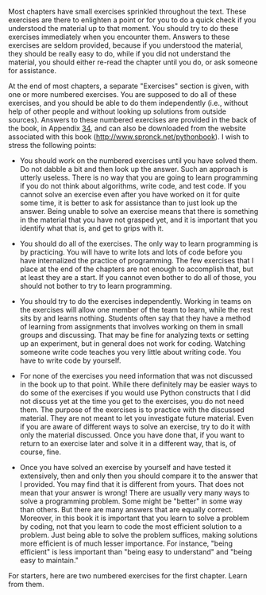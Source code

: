 Most chapters have small exercises sprinkled throughout the text. These
exercises are there to enlighten a point or for you to do a quick check
if you understood the material up to that moment. You should try to do
these exercises immediately when you encounter them. Answers to these
exercises are seldom provided, because if you understood the material,
they should be really easy to do, while if you did not understand the
material, you should either re-read the chapter until you do, or ask
someone for assistance.

At the end of most chapters, a separate "Exercises" section is given,
with one or more numbered exercises. You are supposed to do all of these
exercises, and you should be able to do them independently (i.e.,
without help of other people and without looking up solutions from
outside sources). Answers to these numbered exercises are provided in
the back of the book, in Appendix
<a href="#ch:answers" data-reference-type="ref" data-reference="ch:answers">34</a>,
and can also be downloaded from the website associated with this book
(<http://www.spronck.net/pythonbook>). I wish to stress the following
points:

-   You should work on the numbered exercises until you have solved
    them. Do not dabble a bit and then look up the answer. Such an
    approach is utterly useless. There is no way that you are going to
    learn programming if you do not think about algorithms, write code,
    and test code. If you cannot solve an exercise even after you have
    worked on it for quite some time, it is better to ask for assistance
    than to just look up the answer. Being unable to solve an exercise
    means that there is something in the material that you have not
    grasped yet, and it is important that you identify what that is, and
    get to grips with it.

-   You should do all of the exercises. The only way to learn
    programming is by practicing. You will have to write lots and lots
    of code before you have internalized the practice of programming.
    The few exercises that I place at the end of the chapters are not
    enough to accomplish that, but at least they are a start. If you
    cannot even bother to do all of those, you should not bother to try
    to learn programming.

-   You should try to do the exercises independently. Working in teams
    on the exercises will allow one member of the team to learn, while
    the rest sits by and learns nothing. Students often say that they
    have a method of learning from assignments that involves working on
    them in small groups and discussing. That may be fine for analyzing
    texts or setting up an experiment, but in general does not work for
    coding. Watching someone write code teaches you very little about
    writing code. You have to write code by yourself.

-   For none of the exercises you need information that was not
    discussed in the book up to that point. While there definitely may
    be easier ways to do some of the exercises if you would use Python
    constructs that I did not discuss yet at the time you get to the
    exercises, you do not need them. The purpose of the exercises is to
    practice with the discussed material. They are not meant to let you
    investigate future material. Even if you are aware of different ways
    to solve an exercise, try to do it with only the material discussed.
    Once you have done that, if you want to return to an exercise later
    and solve it in a different way, that is, of course, fine.

-   Once you have solved an exercise by yourself and have tested it
    extensively, then and only then you should compare it to the answer
    that I provided. You may find that it is different from yours. That
    does not mean that your answer is wrong! There are usually very many
    ways to solve a programming problem. Some might be "better" in some
    way than others. But there are many answers that are equally
    correct. Moreover, in this book it is important that you learn to
    solve a problem by coding, not that you learn to code the most
    efficient solution to a problem. Just being able to solve the
    problem suffices, making solutions more efficient is of much lesser
    importance. For instance, "being efficient" is less important than
    "being easy to understand" and "being easy to maintain."

For starters, here are two numbered exercises for the first chapter.
Learn from them.
